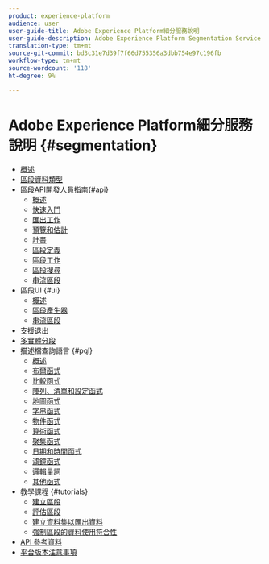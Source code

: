 ```yaml
---
product: experience-platform
audience: user
user-guide-title: Adobe Experience Platform細分服務說明
user-guide-description: Adobe Experience Platform Segmentation Service provides a user interface and RESTful API that allows you to build segments and generate audiences from your Real-time Customer Profile data. These segments are centrally configured and maintained on Platform, and are readily accessible by any Adobe application.
translation-type: tm+mt
source-git-commit: bd3c31e7d39f7f66d755356a3dbb754e97c196fb
workflow-type: tm+mt
source-wordcount: '118'
ht-degree: 9%

---
```



# Adobe Experience Platform細分服務說明 {#segmentation}

- [概述](home.md)
- [區段資料類型](data-types.md)
- 區段API開發人員指南{#api}
   - [概述](api/overview.md)
   - [快速入門](api/getting-started.md)
   - [匯出工作](api/export-jobs.md)
   - [預覽和估計](api/previews-and-estimates.md)
   - [計畫](api/schedules.md)
   - [區段定義](api/segment-definitions.md)
   - [區段工作](api/segment-jobs.md)
   - [區段搜尋](api/segment-search.md)
   - [串流區段](api/streaming-segmentation.md)
- 區段UI {#ui}
   - [概述](ui/overview.md)
   - [區段產生器](ui/segment-builder.md)
   - [串流區段](ui/streaming-segmentation.md)
- [支援退出](honoring-opt-outs.md)
- [多實體分段](multi-entity-segmentation.md)
- 描述檔查詢語言 {#pql}
   - [概述](pql/overview.md)
   - [布爾函式](pql/boolean-functions.md)
   - [比較函式](pql/comparison-functions.md)
   - [陣列、清單和設定函式](pql/array-functions.md)
   - [地圖函式](pql/map-functions.md)
   - [字串函式](pql/string-functions.md)
   - [物件函式](pql/object-functions.md)
   - [算術函式](pql/arithmetic-functions.md)
   - [聚集函式](pql/aggregation-functions.md)
   - [日期和時間函式](pql/datetime-functions.md)
   - [濾鏡函式](pql/filter-functions.md)
   - [邏輯量詞](pql/logical-quantifiers.md)
   - [其他函式](pql/misc-functions.md)
- 教學課程 {#tutorials}
   - [建立區段](tutorials/create-a-segment.md)
   - [評估區段](tutorials/evaluate-a-segment.md)
   - [建立資料集以匯出資料](tutorials/create-dataset-export-segment.md)
   - [強制區段的資料使用符合性](tutorials/governance.md)
- [API 參考資料](https://www.adobe.io/apis/experienceplatform/home/api-reference.html#!acpdr/swagger-specs/segmentation.yaml)
- [平台版本注意事項](https://www.adobe.com/go/platform-release-notes-en)
